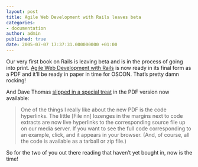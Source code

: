 ```yaml
---
layout: post
title: Agile Web Development with Rails leaves beta
categories:
- documentation
author: admin
published: true
date: 2005-07-07 17:37:31.000000000 +01:00
---
```

<p>Our very first book on Rails is leaving beta and is in the process of going into print. <a href="http://www.pragmaticprogrammer.com/titles/rails/index.html">Agile Web Development with Rails</a> is now ready in its final form as a <span class="caps">PDF</span> and it&#8217;ll be ready in paper in time for <span class="caps">OSCON</span>. That&#8217;s pretty damn rocking!</p>
<p>And Dave Thomas <a href="http://blogs.pragprog.com/cgi-bin/pragdave.cgi/Random/OutOfBeta.rdoc">slipped in a special treat</a> in the <span class="caps">PDF</span> version now available:</p>
<blockquote> One of the things I really like about the new <span class="caps">PDF</span> is the code hyperlinks. The little [File nn] lozenges in the margins next to code extracts are now live hyperlinks to the corresponding source file up on our media server. If you want to see the full code corresponding to an example, click, and it appears in your browser. (And, of course, all the code is available as a tarball or zip file.)</blockquote>
<p>So for the two of you out there reading that haven&#8217;t yet bought in, now is the time!</p>